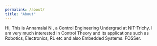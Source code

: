 ```yaml
---
permalink: /about/
title: "About"
---
```


Hi,
This is Annamalai N , a Control Engineering Undergrad at NIT-Trichy. I am very much interested in Control Theory and its applications such as Robotics, Electronics, RL etc and also Embedded Systems. FOSSer.
